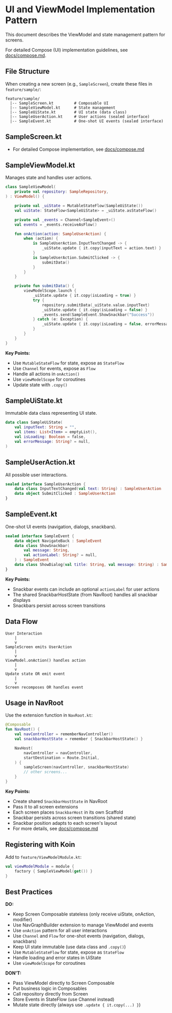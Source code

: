 # UI and ViewModel Implementation Pattern

This document describes the ViewModel and state management pattern for screens.

For detailed Compose (UI) implementation guidelines, see [docs/compose.md](compose.md).

## File Structure

When creating a new screen (e.g., `SampleScreen`), create these files in `feature/sample/`:

```
feature/sample/
  |-- SampleScreen.kt         # Composable UI
  |-- SampleViewModel.kt      # State management
  |-- SampleUiState.kt        # UI state (data class)
  |-- SampleUserAction.kt     # User actions (sealed interface)
  |-- SampleEvent.kt          # One-shot UI events (sealed interface)
```

## SampleScreen.kt

- For detailed Compose implementation, see [docs/compose.md](compose.md)

## SampleViewModel.kt

Manages state and handles user actions.

```kotlin
class SampleViewModel(
    private val repository: SampleRepository,
) : ViewModel() {

    private val _uiState = MutableStateFlow(SampleUiState())
    val uiState: StateFlow<SampleUiState> = _uiState.asStateFlow()

    private val _events = Channel<SampleEvent>()
    val events = _events.receiveAsFlow()

    fun onAction(action: SampleUserAction) {
        when (action) {
            is SampleUserAction.InputTextChanged -> {
                _uiState.update { it.copy(inputText = action.text) }
            }
            is SampleUserAction.SubmitClicked -> {
                submitData()
            }
        }
    }

    private fun submitData() {
        viewModelScope.launch {
            _uiState.update { it.copy(isLoading = true) }
            try {
                repository.submitData(_uiState.value.inputText)
                _uiState.update { it.copy(isLoading = false) }
                _events.send(SampleEvent.ShowSnackbar("Success"))
            } catch (e: Exception) {
                _uiState.update { it.copy(isLoading = false, errorMessage = e.message) }
            }
        }
    }
}
```

**Key Points:**
- Use `MutableStateFlow` for state, expose as `StateFlow`
- Use `Channel` for events, expose as `Flow`
- Handle all actions in `onAction()`
- Use `viewModelScope` for coroutines
- Update state with `.copy()`

## SampleUiState.kt

Immutable data class representing UI state.

```kotlin
data class SampleUiState(
    val inputText: String = "",
    val items: List<Item> = emptyList(),
    val isLoading: Boolean = false,
    val errorMessage: String? = null,
)
```

## SampleUserAction.kt

All possible user interactions.

```kotlin
sealed interface SampleUserAction {
    data class InputTextChanged(val text: String) : SampleUserAction
    data object SubmitClicked : SampleUserAction
}
```

## SampleEvent.kt

One-shot UI events (navigation, dialogs, snackbars).

```kotlin
sealed interface SampleEvent {
    data object NavigateBack : SampleEvent
    data class ShowSnackbar(
        val message: String,
        val actionLabel: String? = null,
    ) : SampleEvent
    data class ShowDialog(val title: String, val message: String) : SampleEvent
}
```

**Key Points:**
- Snackbar events can include an optional `actionLabel` for user actions
- The shared SnackbarHostState (from NavRoot) handles all snackbar displays
- Snackbars persist across screen transitions

## Data Flow

```
User Interaction
    |
    v
SampleScreen emits UserAction
    |
    v
ViewModel.onAction() handles action
    |
    v
Update state OR emit event
    |
    v
Screen recomposes OR handles event
```

## Usage in NavRoot

Use the extension function in `NavRoot.kt`:

```kotlin
@Composable
fun NavRoot() {
    val navController = rememberNavController()
    val snackbarHostState = remember { SnackbarHostState() }

    NavHost(
        navController = navController,
        startDestination = Route.Initial,
    ) {
        sampleScreen(navController, snackbarHostState)
        // other screens...
    }
}
```

**Key Points:**
- Create shared `SnackbarHostState` in NavRoot
- Pass it to all screen extensions
- Each screen places `SnackbarHost` in its own Scaffold
- Snackbar persists across screen transitions (shared state)
- Snackbar position adapts to each screen's layout
- For more details, see [docs/compose.md](compose.md)

## Registering with Koin

Add to `feature/ViewModelModule.kt`:

```kotlin
val viewModelModule = module {
    factory { SampleViewModel(get()) }
}
```

## Best Practices

**DO:**
- Keep Screen Composable stateless (only receive uiState, onAction, modifier)
- Use NavGraphBuilder extension to manage ViewModel and events
- Use `onAction` pattern for all user interactions
- Use `Channel` and `Flow` for one-shot events (navigation, dialogs, snackbars)
- Keep UI state immutable (use data class and `.copy()`)
- Use `MutableStateFlow` for state, expose as `StateFlow`
- Handle loading and error states in UiState
- Use `viewModelScope` for coroutines

**DON'T:**
- Pass ViewModel directly to Screen Composable
- Put business logic in Composables
- Call repository directly from Screen
- Store Events in StateFlow (use Channel instead)
- Mutate state directly (always use `.update { it.copy(...) }`)
